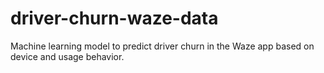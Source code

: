 # driver-churn-waze-data
Machine learning model to predict driver churn in the Waze app based on device and usage behavior.

